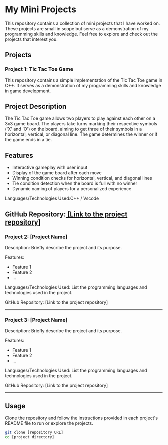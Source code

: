 # My Mini Projects

This repository contains a collection of mini projects that I have worked on. These projects are small in scope but serve as a demonstration of my programming skills and knowledge. Feel free to explore and check out the projects that interest you.

## Projects

### Project 1: Tic Tac Toe Game

This repository contains a simple implementation of the Tic Tac Toe game in C++. It serves as a demonstration of my programming skills and knowledge in game development.

## Project Description

The Tic Tac Toe game allows two players to play against each other on a 3x3 game board. The players take turns marking their respective symbols ('X' and 'O') on the board, aiming to get three of their symbols in a horizontal, vertical, or diagonal line. The game determines the winner or if the game ends in a tie.

## Features

- Interactive gameplay with user input
- Display of the game board after each move
- Winning condition checks for horizontal, vertical, and diagonal lines
- Tie condition detection when the board is full with no winner
- Dynamic naming of players for a personalized experience

Languages/Technologies Used:C++ / Vscode

GitHub Repository:[ [Link to the project repository]
](https://github.com/Jaspreet-Bhagat/mini_project)
---

### Project 2: [Project Name]

Description: Briefly describe the project and its purpose.

Features:
- Feature 1
- Feature 2
- ...

Languages/Technologies Used: List the programming languages and technologies used in the project.

GitHub Repository: [Link to the project repository]

---

### Project 3: [Project Name]

Description: Briefly describe the project and its purpose.

Features:
- Feature 1
- Feature 2
- ...

Languages/Technologies Used: List the programming languages and technologies used in the project.

GitHub Repository: [Link to the project repository]

---

## Usage

Clone the repository and follow the instructions provided in each project's README file to run or explore the projects.

```bash
git clone [repository URL]
cd [project directory]

